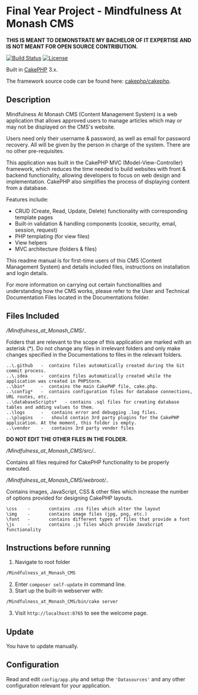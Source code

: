 # Final Year Project - Mindfulness At Monash CMS

**THIS IS MEANT TO DEMONSTRATE MY BACHELOR OF IT EXPERTISE AND IS NOT MEANT FOR OPEN SOURCE CONTRIBUTION.**

[![Build Status](https://img.shields.io/travis/cakephp/app/master.svg?style=flat-square)](https://travis-ci.org/cakephp/app)
[![License](https://img.shields.io/packagist/l/cakephp/app.svg?style=flat-square)](https://packagist.org/packages/cakephp/app)

Built in [CakePHP](https://cakephp.org) 3.x.

The framework source code can be found here: [cakephp/cakephp](https://github.com/cakephp/cakephp).

## Description

Mindfulness At Monash CMS (Content Management System) is a web application that allows approved users to manage articles which may or may not be displayed on the CMS's website.

Users need only their username & password, as well as email for password recovery. All will be given by the person in charge of the system. There are no other pre-requisites.

This application was built in the CakePHP MVC (Model-View-Controller) framework, which reduces the time needed to build websites with front & backend functionality, allowing developers to focus on web design and implementation. CakePHP also simplifies the process of displaying content from a database. 

Features include:

- CRUD (Create, Read, Update, Delete) functionality with corresponding template pages
- Built-in validation & handling components (cookie, security, email, session, request)
- PHP templating (for view files)
- View helpers 
- MVC architecture (folders & files)

This readme manual is for first-time users of this CMS (Content Management System) and details included files, instructions on installation and login details.

For more information on carrying out certain functionalities and understanding how the CMS works, please refer to the User and Technical Documentation Files located in the Documentations folder.

## Files Included 

*/Mindfulness_at_Monash_CMS/..*

Folders that are relevant to the scope of this application are marked with an asterisk (\*). Do not change any files in irrelevant folders and only make changes specified in the Documentations to files in the relevant folders.

    ..\.github   -  contains files automatically created during the Git commit process.
    ..\.idea     -  contains files automatically created while the application was created in PHPStorm.
    ..\bin*      -	contains the main CakePHP file, cake.php.
    ..\config*   - 	contains configuration files for database connections, URL routes, etc.
    ..\databaseScripts*   -	contains .sql files for creating database tables and adding values to them.
    ..\logs      -   contains error and debugging .log files.
    ..\plugins   -   should contain 3rd party plugins for the CakePHP application. At the moment, this folder is empty.
    ..\vendor    -   contains 3rd party vendor files

**DO NOT EDIT THE OTHER FILES IN THE FOLDER.**

*/Mindfulness_at_Monash_CMS/src/..*

Contains all files required for CakePHP functionality to be properly executed. 

*/Mindfulness_at_Monash_CMS/webroot/..*

Contains images, JavaScript, CSS & other files which increase the number of options provided for designing CakePHP layouts.

    \css    -   	contains .css files which alter the layout
    \img 	- 	    contains image files (jpg, png, etc.)
    \font   -   	contains different types of files that provide a font
    \js     -	    contains .js files which provide JavaScript functionality

## Instructions before running

1. Navigate to root folder 

```bash
/Mindfulness_at_Monash_CMS
```

2. Enter `composer self-update` in command line.
3. Start up the built-in webserver with:

```bash
/Mindfulness_at_Monash_CMS/bin/cake server
```

3. Visit `http://localhost:8765` to see the welcome page.

## Update

You have to update manually.

## Configuration

Read and edit `config/app.php` and setup the `'Datasources'` and any other
configuration relevant for your application.

